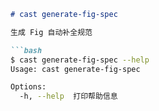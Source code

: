 ```markdown
# cast generate-fig-spec

生成 Fig 自动补全规范

```bash
$ cast generate-fig-spec --help
Usage: cast generate-fig-spec

Options:
  -h, --help  打印帮助信息
```
```